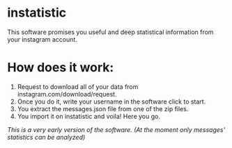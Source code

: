 # instatistic
This software promises you useful and deep statistical information from your instagram account.

# How does it work:
1) Request to download all of your data from instagram.com/download/request.
2) Once you do it, write your username in the software click to start.
3) You extract the messages.json file from one of the zip files.
4) You import it on instatistic and voila! Here you go.

*This is a very early version of the software.*
*(At the moment only messages' statistics can be analyzed)*
